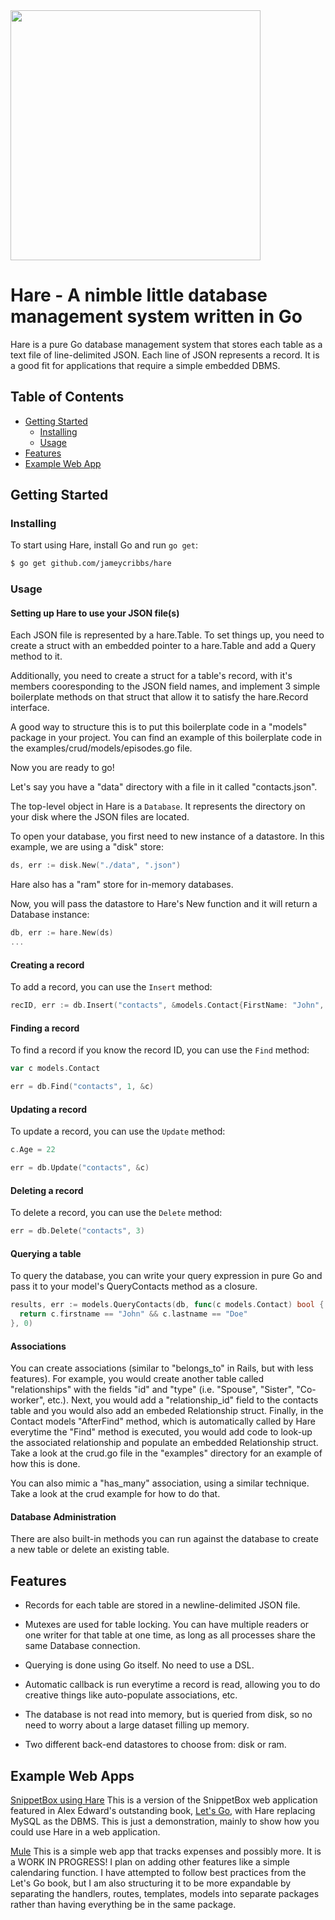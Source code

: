 <img src="https://raw.githubusercontent.com/jameycribbs/hare/master/hare.jpg" width="400" />

Hare - A nimble little database management system written in Go
====

Hare is a pure Go database management system that stores each table as
a text file of line-delimited JSON.  Each line of JSON represents a 
record.  It is a good fit for applications that require a simple embedded DBMS.

## Table of Contents

- [Getting Started](#getting-started)
  - [Installing](#installing)
  - [Usage](#usage)
- [Features](#features)
- [Example Web App](#example-web-app)

## Getting Started

### Installing

To start using Hare, install Go and run `go get`:

```sh
$ go get github.com/jameycribbs/hare
```


### Usage

#### Setting up Hare to use your JSON file(s)

Each JSON file is represented by a hare.Table.  To set things up, you need to
create a struct with an embedded pointer to a hare.Table and add a Query method
to it.

Additionally, you need to create a struct for a table's record, with
it's members cooresponding to the JSON field names, and implement 3 simple
boilerplate methods on that struct that allow it to satisfy the hare.Record
interface.

A good way to structure this is to put this boilerplate code in a "models"
package in your project.  You can find an example of this boilerplate code in the
examples/crud/models/episodes.go file.

Now you are ready to go!

Let's say you have a "data" directory with a file in it called "contacts.json".

The top-level object in Hare is a `Database`. It represents the directory on
your disk where the JSON files are located.

To open your database, you first need to new instance of a datastore.  In this
example, we are using a "disk" store:

```go
ds, err := disk.New("./data", ".json")
```
Hare also has a "ram" store for in-memory databases.

Now, you will pass the datastore to Hare's New function and it will return
a Database instance:
```go
db, err := hare.New(ds)
...
```


#### Creating a record

To add a record, you can use the `Insert` method:

```go
recID, err := db.Insert("contacts", &models.Contact{FirstName: "John", LastName: "Doe", Phone: "888-888-8888", Age: 21})
```


#### Finding a record

To find a record if you know the record ID, you can use the `Find` method:

```go
var c models.Contact

err = db.Find("contacts", 1, &c)
```


#### Updating a record

To update a record, you can use the `Update` method:

```go
c.Age = 22

err = db.Update("contacts", &c)
```


#### Deleting a record

To delete a record, you can use the `Delete` method:

```go
err = db.Delete("contacts", 3)
```


#### Querying a table

To query the database, you can write your query expression in pure Go and pass
it to your model's QueryContacts method as a closure.

```go
results, err := models.QueryContacts(db, func(c models.Contact) bool {
  return c.firstname == "John" && c.lastname == "Doe"
}, 0)
```


#### Associations

You can create associations (similar to "belongs_to" in Rails, but with less
features).  For example, you would create another table called "relationships" with
the fields "id" and "type" (i.e. "Spouse", "Sister", "Co-worker", etc.).  Next,
you would add a "relationship_id" field to the contacts table and you would also add
an embeded Relationship struct.  Finally, in the Contact models "AfterFind" method,
which is automatically called by Hare everytime the "Find" method is executed, you
would add code to look-up the associated relationship and populate an embedded
Relationship struct.  Take a look at the crud.go file in the "examples" directory
for an example of how this is done.

You can also mimic a "has_many" association, using a similar technique.  Take a
look at the crud example for how to do that.


#### Database Administration

There are also built-in methods you can run against the database
to create a new table or delete an existing table.


## Features

* Records for each table are stored in a newline-delimited JSON file.

* Mutexes are used for table locking.  You can have multiple readers
  or one writer for that table at one time, as long as all processes 
  share the same Database connection.

* Querying is done using Go itself.  No need to use a DSL.

* Automatic callback is run everytime a record is read, allowing you
  to do creative things like auto-populate associations, etc.
  
* The database is not read into memory, but is queried from disk, so
  no need to worry about a large dataset filling up memory.

* Two different back-end datastores to choose from:  disk or ram.

## Example Web Apps

[SnippetBox using Hare](https://www.github.com/jameycribbs/snippetbox_hare)
This is a version of the SnippetBox web application featured in Alex
Edward's outstanding book, [Let's Go](https://lets-go.alexedwards.net/),
with Hare replacing MySQL as the DBMS.  This is just a demonstration,
mainly to show how you could use Hare in a web application.

[Mule](https://www.github.com/jameycribbs/mule)
This is a simple web app that tracks expenses and possibly more.  It is
a WORK IN PROGRESS!  I plan on adding other features like a simple
calendaring function.  I have attempted to follow best practices from
the Let's Go book, but I am also structuring it to be more expandable
by separating the handlers, routes, templates, models into separate
packages rather than having everything be in the same package.
